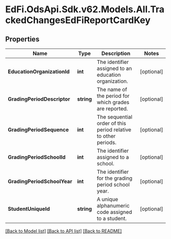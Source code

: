 # EdFi.OdsApi.Sdk.v62.Models.All.TrackedChangesEdFiReportCardKey

## Properties

Name | Type | Description | Notes
------------ | ------------- | ------------- | -------------
**EducationOrganizationId** | **int** | The identifier assigned to an education organization. | [optional] 
**GradingPeriodDescriptor** | **string** | The name of the period for which grades are reported. | [optional] 
**GradingPeriodSequence** | **int** | The sequential order of this period relative to other periods. | [optional] 
**GradingPeriodSchoolId** | **int** | The identifier assigned to a school. | [optional] 
**GradingPeriodSchoolYear** | **int** | The identifier for the grading period school year. | [optional] 
**StudentUniqueId** | **string** | A unique alphanumeric code assigned to a student. | [optional] 

[[Back to Model list]](../../README.md#documentation-for-models) [[Back to API list]](../../README.md#documentation-for-api-endpoints) [[Back to README]](../../README.md)

